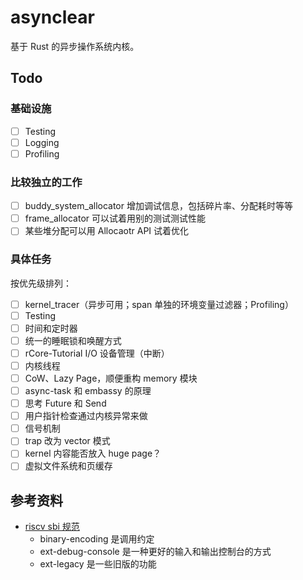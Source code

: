 # asynclear

基于 Rust 的异步操作系统内核。

## Todo

### 基础设施

- [ ] Testing
- [ ] Logging
- [ ] Profiling

### 比较独立的工作

- [ ] buddy_system_allocator 增加调试信息，包括碎片率、分配耗时等等
- [ ] frame_allocator 可以试着用别的测试测试性能
- [ ] 某些堆分配可以用 Allocaotr API 试着优化

### 具体任务

按优先级排列：

- [ ] kernel_tracer（异步可用；span 单独的环境变量过滤器；Profiling）
- [ ] Testing
- [ ] 时间和定时器
- [ ] 统一的睡眠锁和唤醒方式
- [ ] rCore-Tutorial I/O 设备管理（中断）
- [ ] 内核线程
- [ ] CoW、Lazy Page，顺便重构 memory 模块
- [ ] async-task 和 embassy 的原理
- [ ] 思考 Future 和 Send
- [ ] 用户指针检查通过内核异常来做
- [ ] 信号机制
- [ ] trap 改为 vector 模式
- [ ] kernel 内容能否放入 huge page？
- [ ] 虚拟文件系统和页缓存

## 参考资料

- [riscv sbi 规范](https://github.com/riscv-non-isa/riscv-sbi-doc)
    - binary-encoding 是调用约定
    - ext-debug-console 是一种更好的输入和输出控制台的方式
    - ext-legacy 是一些旧版的功能
